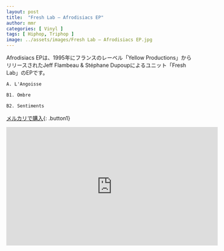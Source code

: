 ```yaml
---
layout: post
title:  "Fresh Lab – Afrodisiacs EP"
author: mmr
categories: [ Vinyl ]
tags: [ Hiphop, Triphop ]
image: ../assets/images/Fresh Lab – Afrodisiacs EP.jpg
---
```


Afrodisiacs EPは、1995年にフランスのレーベル「Yellow Productions」からリリースされたJeff Flambeau & Stéphane Dupoupによるユニット「Fresh Lab」のEPです。

```md
A. L'Angoisse

B1. Ombre

B2. Sentiments
```

[メルカリで購入](https://jp.mercari.com/item/m38141489136){: .button1}

<iframe width="560" height="315" src="https://www.youtube.com/embed/Lxw7d8xU57Y?si=fme74B_LWo3GGHq5" title="YouTube video player" frameborder="0" allow="accelerometer; autoplay; clipboard-write; encrypted-media; gyroscope; picture-in-picture; web-share" referrerpolicy="strict-origin-when-cross-origin" allowfullscreen></iframe>